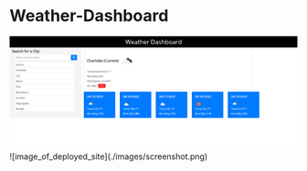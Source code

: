 # Weather-Dashboard
<img src="./images/screenshot.png" alt="image_of_deployed_site">
![image_of_deployed_site](./images/screenshot.png)